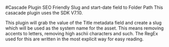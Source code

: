 #Cascade Plugin SEO Friendly Slug and start-date field to Folder Path
This casacade plugin uses the SDK V7.10.

This plugin will grab the value of the Title metadata field and create a slug which will be used as the system name for the asset.
This means removing accents to letters, removing high aschii characters and such.
The RegEx used for this are written in the most explicit way for easy reading. 

